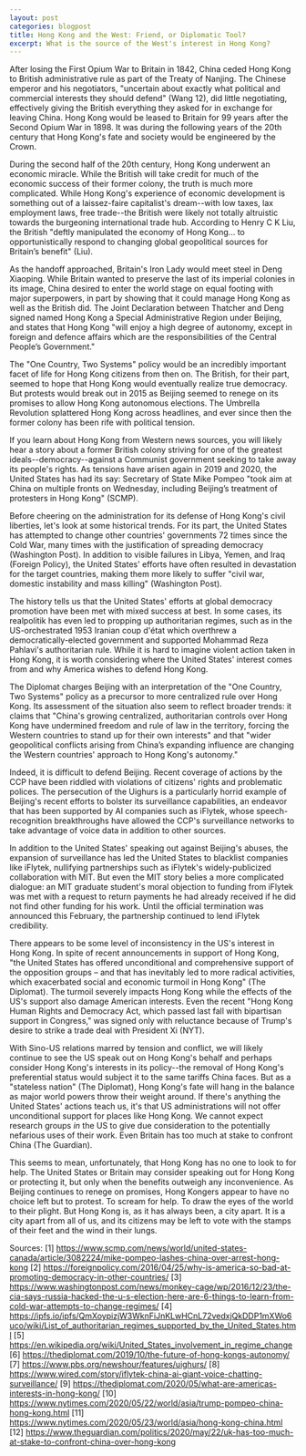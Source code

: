 ```yaml
---
layout: post
categories: blogpost
title: Hong Kong and the West: Friend, or Diplomatic Tool?
excerpt: What is the source of the West's interest in Hong Kong?
---
```


After losing the First Opium War to Britain in 1842, China ceded Hong Kong to British administrative rule as part of the Treaty of Nanjing. The Chinese emperor and his negotiators, "uncertain about exactly what political and commercial interests they should defend" (Wang 12), did little negotiating, effectively giving the British everything they asked for in exchange for leaving China. Hong Kong would be leased to Britain for 99 years after the Second Opium War in 1898. It was during the following years of the 20th century that Hong Kong's fate and society would be engineered by the Crown.

During the second half of the 20th century, Hong Kong underwent an economic miracle. While the British will take credit for much of the economic success of their former colony, the truth is much more complicated. While Hong Kong's experience of economic development is something out of a laissez-faire capitalist's dream--with low taxes, lax employment laws, free trade--the British were likely not totally altruistic towards the burgeoning international trade hub. According to Henry C K Liu, the British "deftly manipulated the economy of Hong Kong... to opportunistically respond to changing global geopolitical sources for Britain’s benefit" (Liu).

As the handoff approached, Britain's Iron Lady would meet steel in Deng Xiaoping. While Britain wanted to preserve the last of its imperial colonies in its image, China desired to enter the world stage on equal footing with major superpowers, in part by showing that it could manage Hong Kong as well as the British did. The Joint Declaration between Thatcher and Deng signed named Hong Kong a Special Administrative Region under Beijing, and states that Hong Kong "will enjoy a high degree of autonomy, except in foreign and defence affairs which are the responsibilities of the Central People’s Government."

The "One Country, Two Systems" policy would be an incredibly important facet of life for Hong Kong citizens from then on. The British, for their part, seemed to hope that Hong Kong would eventually realize true democracy. But protests would break out in 2015 as Beijing seemed to renege on its promises to allow Hong Kong autonomous elections. The Umbrella Revolution splattered Hong Kong across headlines, and ever since then the former colony has been rife with political tension.

If you learn about Hong Kong from Western news sources, you will likely hear a story about a former British colony striving for one of the greatest ideals--democracy--against a Communist government seeking to take away its people's rights. As tensions have arisen again in 2019 and 2020, the United States has had its say: Secretary of State Mike Pompeo "took aim at China on multiple fronts on Wednesday, including Beijing’s treatment of protesters in Hong Kong" (SCMP).

Before cheering on the administration for its defense of Hong Kong's civil liberties, let's look at some historical trends. For its part, the United States has attempted to change other countries' governments 72 times since the Cold War, many times with the justification of spreading democracy (Washington Post). In addition to visible failures in Libya, Yemen, and Iraq (Foreign Policy), the United States' efforts have often resulted in devastation for the target countries, making them more likely to suffer "civil war, domestic instability and mass killing" (Washington Post).

The history tells us that the United States' efforts at global democracy promotion have been met with mixed success at best. In some cases, its realpolitik has even led to propping up authoritarian regimes, such as in the US-orchestrated 1953 Iranian coup d'état which overthrew a democratically-elected government and supported Mohammad Reza Pahlavi's authoritarian rule. While it is hard to imagine violent action taken in Hong Kong, it is worth considering where the United States' interest comes from and why America wishes to defend Hong Kong.

The Diplomat charges Beijing with an interpretation of the "One Country, Two Systems" policy as a precursor to more centralized rule over Hong Kong. Its assessment of the situation also seem to reflect broader trends: it claims that "China's growing centralized, authoritarian controls over Hong Kong have undermined freedom and rule of law in the territory, forcing the Western countries to stand up for their own interests" and that "wider geopolitical conflicts arising from China’s expanding influence are changing the Western countries' approach to Hong Kong's autonomy."

Indeed, it is difficult to defend Beijing. Recent coverage of actions by the CCP have been riddled with violations of citizens' rights and problematic polices. The persecution of the Uighurs is a particularly horrid example of Beijing's recent efforts to bolster its surveillance capabilities, an endeavor that has been supported by AI companies such as iFlytek, whose speech-recognition breakthroughs have allowed the CCP's surveillance networks to take advantage of voice data in addition to other sources.

In addition to the United States' speaking out against Beijing's abuses, the expansion of surveillance has led the United States to blacklist companies like iFlytek, nullifying partnerships such as iFlytek's widely-publicized collaboration with MIT. But even the MIT story belies a more complicated dialogue: an MIT graduate student's moral objection to funding from iFlytek was met with a request to return payments he had already received if he did not find other funding for his work. Until the official termination was announced this February, the partnership continued to lend iFlytek credibility.

There appears to be some level of inconsistency in the US's interest in Hong Kong. In spite of recent announcements in support of Hong Kong, "the United States has offered unconditional and comprehensive support of the opposition groups – and that has inevitably led to more radical activities, which exacerbated social and economic turmoil in Hong Kong" (The Diplomat). The turmoil severely impacts Hong Kong while the effects of the US's support also damage American interests. Even the recent "Hong Kong Human Rights and Democracy Act, which passed last fall with bipartisan support in Congress," was signed only with reluctance because of Trump's desire to strike a trade deal with President Xi (NYT).

With Sino-US relations marred by tension and conflict, we will likely continue to see the US speak out on Hong Kong's behalf and perhaps consider Hong Kong's interests in its policy--the removal of Hong Kong's preferential status would subject it to the same tariffs China faces. But as a "stateless nation" (The Diplomat), Hong Kong's fate will hang in the balance as major world powers throw their weight around. If there's anything the United States' actions teach us, it's that US administrations will not offer unconditional support for places like Hong Kong. We cannot expect research groups _in_ the US to give due consideration to the potentially nefarious uses of their work. Even Britain has too much at stake to confront China (The Guardian).

This seems to mean, unfortunately, that Hong Kong has no one to look to for help. The United States or Britain may consider speaking out for Hong Kong or protecting it, but only when the benefits outweigh any inconvenience. As Beijing continues to renege on promises, Hong Kongers appear to have no choice left but to protest. To scream for help. To draw the eyes of the world to their plight. But Hong Kong is, as it has always been, a city apart. It is a city apart from all of us, and its citizens may be left to vote with the stamps of their feet and the wind in their lungs. 


Sources:
[1] https://www.scmp.com/news/world/united-states-canada/article/3082224/mike-pompeo-lashes-china-over-arrest-hong-kong
[2] https://foreignpolicy.com/2016/04/25/why-is-america-so-bad-at-promoting-democracy-in-other-countries/
[3] https://www.washingtonpost.com/news/monkey-cage/wp/2016/12/23/the-cia-says-russia-hacked-the-u-s-election-here-are-6-things-to-learn-from-cold-war-attempts-to-change-regimes/
[4] https://ipfs.io/ipfs/QmXoypizjW3WknFiJnKLwHCnL72vedxjQkDDP1mXWo6uco/wiki/List_of_authoritarian_regimes_supported_by_the_United_States.html
[5] https://en.wikipedia.org/wiki/United_States_involvement_in_regime_change
[6] https://thediplomat.com/2019/10/the-future-of-hong-kongs-autonomy/
[7] https://www.pbs.org/newshour/features/uighurs/
[8] https://www.wired.com/story/iflytek-china-ai-giant-voice-chatting-surveillance/
[9] https://thediplomat.com/2020/05/what-are-americas-interests-in-hong-kong/
[10] https://www.nytimes.com/2020/05/22/world/asia/trump-pompeo-china-hong-kong.html
[11] https://www.nytimes.com/2020/05/23/world/asia/hong-kong-china.html
[12] https://www.theguardian.com/politics/2020/may/22/uk-has-too-much-at-stake-to-confront-china-over-hong-kong

